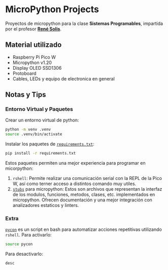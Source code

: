 # MicroPython Projects

Proyectos de micropython para la clase **Sistemas Programables**, impartida por el profesor
[**René Solis**](https://github.com/IoTeacher).

## Material utilizado

- Raspberry Pi Pico W
- Micropython v1.20
- Display OLED SSD1306
- Protoboard
- Cables, LEDs y equipo de electronica en general

## Notas y Tips

### Entorno Virtual y Paquetes

Crear un entorno virtual de python:

```sh
python -m venv .venv
source .venv/bin/activate
```

Instalar los paquetes de [`requirements.txt`](./requirements.txt):

```sh
pip install -r requirements.txt
```

Estos paquetes permiten una mejor experiencia para programar en micorpython:

1.  `rshell`: Permite realizar una comunicación serial con la REPL de la Pico W, así como terner acceso
    a distintos comando muy utiles.
2.  [`stubs`](https://github.com/Josverl/micropython-stubs) para micropython: Estos son archivos que representan la interfaz de los modulos, funciones,
    metodos, clases, etc. implementados en micropython. Ofrecen documentación y una mejor integración con
    analizadores estaticos y linters.

### Extra

[`pycon`](./pycon) es un script en bash para automatizar acciones repetitivas utilizando `rshell`. Para activarlo:

```sh
source pycon
```

Para desactivarlo:

```sh
desc
```
